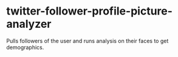 twitter-follower-profile-picture-analyzer
=========================================

Pulls followers of the user and runs analysis on their faces to get demographics.
